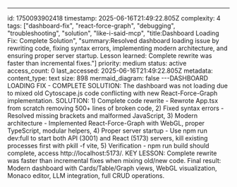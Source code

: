 ---
id: 1750093902418
timestamp: 2025-06-16T21:49:22.805Z
complexity: 4
tags: ["dashboard-fix", "react-force-graph", "debugging", "troubleshooting", "solution", "like-i-said-mcp", "title:Dashboard Loading Fix: Complete Solution", "summary:Resolved dashboard loading issue by rewriting code, fixing syntax errors, implementing modern architecture, and ensuring proper server startup. Lesson learned: Complete rewrite was faster than incremental fixes."]
priority: medium
status: active
access_count: 0
last_accessed: 2025-06-16T21:49:22.805Z
metadata:
  content_type: text
  size: 898
  mermaid_diagram: false
---DASHBOARD LOADING FIX - COMPLETE SOLUTION: The dashboard was not loading due to mixed old Cytoscape.js code conflicting with new React-Force-Graph implementation. SOLUTION: 1) Complete code rewrite - Rewrote App.tsx from scratch removing 500+ lines of broken code, 2) Fixed syntax errors - Resolved missing brackets and malformed JavaScript, 3) Modern architecture - Implemented React-Force-Graph with WebGL, proper TypeScript, modular helpers, 4) Proper server startup - Use npm run dev:full to start both API (3001) and React (5173) servers, kill existing processes first with pkill -f vite, 5) Verification - npm run build should complete, access http://localhost:5173/. KEY LESSON: Complete rewrite was faster than incremental fixes when mixing old/new code. Final result: Modern dashboard with Cards/Table/Graph views, WebGL visualization, Monaco editor, LLM integration, full CRUD operations.